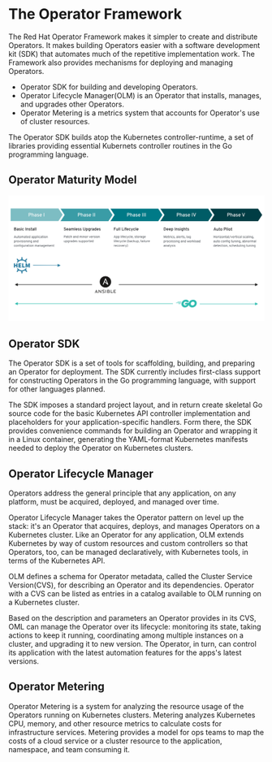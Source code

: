 # The Operator Framework

The Red Hat Operator Framework makes it simpler to create and distribute
Operators. It makes building Operators easier with a software development kit
(SDK) that automates much of the repetitive implementation work. The Framework
also provides mechanisms for deploying and managing Operators.

* Operator SDK for building and developing Operators.
* Operator Lifecycle Manager(OLM) is an Operator that installs, manages, and
  upgrades other Operators.
* Operator Metering is a metrics system that accounts for Operator's use of
  cluster resources.

The Operator SDK builds atop the Kubernetes controller-runtime, a set of
libraries providing essential Kubernets controller routines in the Go programming
language.

## Operator Maturity Model

![operator maturity model](./operator-maturity-model.png)

## Operator SDK

The Operator SDK is a set of tools for scaffolding, building, and preparing an
Operator for deployment. The SDK currently includes first-class support for
constructing Operators in the Go programming language, with support for other
languages planned.

The SDK imposes a standard project layout, and in return create skeletal Go
source code for the basic Kubernetes API controller implementation and
placeholders for your application-specific handlers. Form there, the SDK provides
convenience commands for building an Operator and wrapping it in a Linux
container, generating the YAML-format Kubernetes manifests needed to deploy the
Operator on Kubernetes clusters.

## Operator Lifecycle Manager

Operators address the general principle that any application, on any platform,
must be acquired, deployed, and managed over time.

Operator Lifecycle Manager takes the Operator pattern on level up the stack: it's
an Operator that acquires, deploys, and manages Operators on a Kubernetes
cluster. Like an Operator for any application, OLM extends Kubernetes by way of
custom resources and custom controllers so that Operators, too, can be managed
declaratively, with Kubernetes tools, in terms of the Kubernetes API.

OLM defines a schema for Operator metadata, called the Cluster Service
Version(CVS), for describing an Operator and its dependencies. Operator with a
CVS can be listed as entries in a catalog available to OLM running on a
Kubernetes cluster.

Based on the description and parameters an Operator provides in its CVS, OML can
manage the Operator over its lifecycle: monitoring its state, taking actions to
keep it running, coordinating among multiple instances on a cluster, and
upgrading it to new version. The Operator, in turn, can control its application
with the latest automation features for the apps's latest versions.

## Operator Metering

Operator Metering is a system for analyzing the resource usage of the Operators
running on Kubernetes clusters. Metering analyzes Kubernetes CPU, memory, and
other resource metrics to calculate costs for infrastructure services. Metering
provides a model for ops teams to map the costs of a cloud service or a cluster
resource to the application, namespace, and team consuming it.


